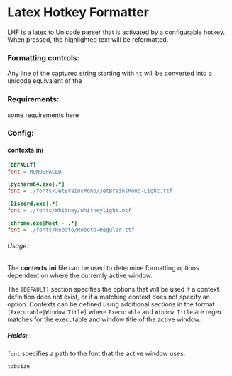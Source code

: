 # Latex Hotkey Formatter
LHF is a latex to Unicode parser that is activated by a configurable hotkey. When pressed, the highlighted text will be reformatted.

### Formatting controls:
Any line of the captured string starting with `\t` will be converted into a unicode equivalent of the 

### Requirements:
some requirements here

### Config:
#### contexts.ini
```ini
[DEFAULT]
font = MONOSPACED

[pycharm64.exe|.*]
font = ./fonts/JetBrainsMono/JetBrainsMono-Light.ttf

[Discord.exe|.*]
font = ./fonts/Whitney/whitneylight.otf

[chrome.exe|Meet - .*]
font = ./fonts/Roboto/Roboto-Regular.ttf
```
###### Usage:
The **contexts.ini** file can be used to determine formatting options dependent on where the currently active window.

The `[DEFAULT]` section specifies the options that will be used if a context definition does not exist, or if a matching context does not specify an option. Contexts can be defined using additional sections in the format `[Executable|Window Title]` where `Executable` and `Window Title` are regex matches for the executable and window title of the active window.

##### Fields:
`font` specifies a path to the font that the active window uses.

`tabsize`